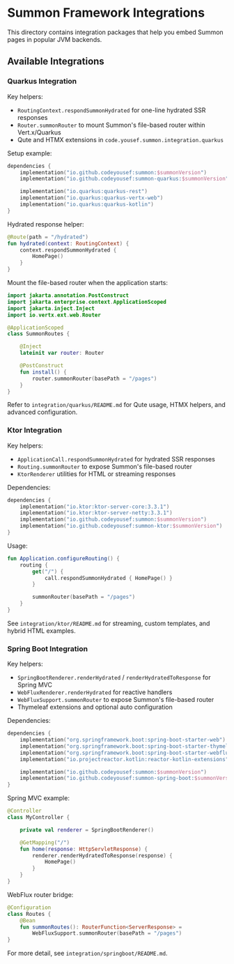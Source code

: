 # Summon Framework Integrations

This directory contains integration packages that help you embed Summon pages in popular JVM backends.

## Available Integrations

### Quarkus Integration

Key helpers:

- `RoutingContext.respondSummonHydrated` for one-line hydrated SSR responses
- `Router.summonRouter` to mount Summon's file-based router within Vert.x/Quarkus
- Qute and HTMX extensions in `code.yousef.summon.integration.quarkus`

Setup example:

```kotlin
dependencies {
    implementation("io.github.codeyousef:summon:$summonVersion")
    implementation("io.github.codeyousef:summon-quarkus:$summonVersion")

    implementation("io.quarkus:quarkus-rest")
    implementation("io.quarkus:quarkus-vertx-web")
    implementation("io.quarkus:quarkus-kotlin")
}
```

Hydrated response helper:

```kotlin
@Route(path = "/hydrated")
fun hydrated(context: RoutingContext) {
    context.respondSummonHydrated {
        HomePage()
    }
}
```

Mount the file-based router when the application starts:

```kotlin
import jakarta.annotation.PostConstruct
import jakarta.enterprise.context.ApplicationScoped
import jakarta.inject.Inject
import io.vertx.ext.web.Router

@ApplicationScoped
class SummonRoutes {

    @Inject
    lateinit var router: Router

    @PostConstruct
    fun install() {
        router.summonRouter(basePath = "/pages")
    }
}
```

Refer to `integration/quarkus/README.md` for Qute usage, HTMX helpers, and advanced configuration.

### Ktor Integration

Key helpers:

- `ApplicationCall.respondSummonHydrated` for hydrated SSR responses
- `Routing.summonRouter` to expose Summon's file-based router
- `KtorRenderer` utilities for HTML or streaming responses

Dependencies:

```kotlin
dependencies {
    implementation("io.ktor:ktor-server-core:3.3.1")
    implementation("io.ktor:ktor-server-netty:3.3.1")
    implementation("io.github.codeyousef:summon:$summonVersion")
    implementation("io.github.codeyousef:summon-ktor:$summonVersion")
}
```

Usage:

```kotlin
fun Application.configureRouting() {
    routing {
        get("/") {
            call.respondSummonHydrated { HomePage() }
        }

        summonRouter(basePath = "/pages")
    }
}
```

See `integration/ktor/README.md` for streaming, custom templates, and hybrid HTML examples.

### Spring Boot Integration

Key helpers:

- `SpringBootRenderer.renderHydrated` / `renderHydratedToResponse` for Spring MVC
- `WebFluxRenderer.renderHydrated` for reactive handlers
- `WebFluxSupport.summonRouter` to expose Summon's file-based router
- Thymeleaf extensions and optional auto configuration

Dependencies:

```kotlin
dependencies {
    implementation("org.springframework.boot:spring-boot-starter-web")
    implementation("org.springframework.boot:spring-boot-starter-thymeleaf")
    implementation("org.springframework.boot:spring-boot-starter-webflux")
    implementation("io.projectreactor.kotlin:reactor-kotlin-extensions")

    implementation("io.github.codeyousef:summon:$summonVersion")
    implementation("io.github.codeyousef:summon-spring-boot:$summonVersion")
}
```

Spring MVC example:

```kotlin
@Controller
class MyController {

    private val renderer = SpringBootRenderer()

    @GetMapping("/")
    fun home(response: HttpServletResponse) {
        renderer.renderHydratedToResponse(response) {
            HomePage()
        }
    }
}
```

WebFlux router bridge:

```kotlin
@Configuration
class Routes {
    @Bean
    fun summonRoutes(): RouterFunction<ServerResponse> =
        WebFluxSupport.summonRouter(basePath = "/pages")
}
```

For more detail, see `integration/springboot/README.md`.
